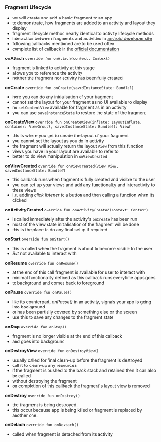 ### Fragment Lifecycle

- we will create and add a basic fragment to an app
- to demonstrate, how fragments are added to an activity and layout they display
- fragment lifecycle method nearly identical to activity lifecycle methods
- interaction between fragments and activities in [android developer site](https://developer.android.com/guide/fragments/lifecycle)
- following callbacks mentioned are to be used often
- complete list of callback in the [official documentation](https://developer.android.com/guide/fragments)


**onAttach**
`override fun onAttach(context: Context)`
- fragment is linked to activity at this stage
- allows you to reference the activity
- neither the fragment nor activity has been fully created

**onCreate**
`override fun onCreate(savedInstanceState: Bundle?)`
- here you can do any initialisation of your fragment
- cannot set the layout for your fragment as no UI available to display
- no `setContentView` available for fragment as in an activity
- you can use `saveInstanceState` to restore the state of the fragment

**onCreateView**
`override fun onCreateView(inflate: LayoutInflate, container: ViewGroup?,
    savedInstanceState: Bundle?): View?`
- this is where you get to create the layout of your fragment.
- you cannot set the layout as you do in activity 
- the fragment will actually return the layout `View` from this function
- views you have in your layout are available to refer to
- better to do view manipulation in `onViewCreated`

**onViewCreated**
`override fun onViewCreated(view View, savedInstanceState: Bundle?)`
- this callback runs when fragment is fully created and visible to the user
- you can set up your views and add any functionality and interactivity to these views
- i.e. adding *click listener* to a button and then calling a function when its clicked

**onActivityCreated**
`override fun onActivityCreated(context: Context)`
- is called immediately after the activity's `onCreate` has been run
- most of the view state initialisation of the fragment will be done
- this is the place to do any final setup if required

**onStart**
`override fun onStart()`
- this is called when the fragment is about to become visible to the user
- *But* not available to interact with

**onResume**
`override fun onResume()`
- at the end of this call fragment is available for user to interact with
- minimal functionality defined as this callback runs everytime apps goes
- to background and comes back to foreground

**onPause**
`override fun onPause()`
- like its counterpart, *onPause()* in an activity, signals your app is going into background
- or has been partially covered by something else on the screen
- use this to save any changes to the fragment state

**onStop**
`override fun onStop()`
- fragment is no longer visible at the end of this callback 
- and goes into background

**onDestroyView**
`override fun onDestroyView()`
- usually called for final clean-up before the fragment is destroyed
- call it to clean-up any resources
- if the fragment is pushed to the back stack and retained then it can also be called
- without destroying the fragment
- on completion of this callback the fragment's layout view is removed

**onDestroy**
`override fun onDestroy()`
- the fragment is being destroyed.
- this occur because app is being killed or fragment is replaced by another one.

**onDetach**
`override fun onDestach()`
- called when fragment is detached from its activity